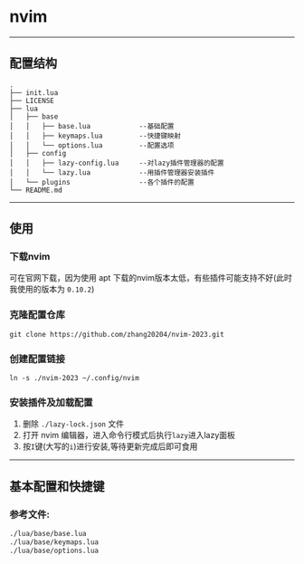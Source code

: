# nvim

---
## 配置结构
```
.
├── init.lua
├── LICENSE
├── lua
│   ├── base
│   │   ├── base.lua            --基础配置
│   │   ├── keymaps.lua         --快捷键映射
│   │   └── options.lua         --配置选项
│   ├── config
│   │   ├── lazy-config.lua     --对lazy插件管理器的配置
│   │   └── lazy.lua            --用插件管理器安装插件
│   └── plugins                 --各个插件的配置
└── README.md
```

---
## 使用
### 下载nvim
可在官网下载，因为使用 apt 下载的nvim版本太低，有些插件可能支持不好(此时我使用的版本为 `0.10.2`)

### 克隆配置仓库
```
git clone https://github.com/zhang20204/nvim-2023.git
```

### 创建配置链接
```
ln -s ./nvim-2023 ~/.config/nvim
```

### 安装插件及加载配置
1. 删除 `./lazy-lock.json` 文件
2. 打开 nvim 编辑器，进入命令行模式后执行`lazy`进入lazy面板
3. 按`I`键(大写的`i`)进行安装,等待更新完成后即可食用

---
## 基本配置和快捷键
### 参考文件:
```txt
./lua/base/base.lua
./lua/base/keymaps.lua
./lua/base/options.lua
```
